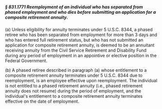 ##### § 831.1771 Reemployment of an individual who has separated from phased employment and who dies before submitting an application for a composite retirement annuity. #####

(a) Unless eligibility for annuity terminates under 5 U.S.C. 8344, a phased retiree who has been separated from employment for more than 3 days and who has entered full retirement status, but who has not submitted an application for composite retirement annuity, is deemed to be an annuitant receiving annuity from the Civil Service Retirement and Disability Fund during any period of employment in an appointive or elective position in the Federal Government.

(b) A phased retiree described in paragraph (a) whose entitlement to a composite retirement annuity terminates under 5 U.S.C. 8344 due to reemployment, is an employee effective upon reemployment. The individual is not entitled to a phased retirement annuity (i.e., phased retirement annuity does not resume) during the period of employment, and the individual's entitlement to a composite retirement annuity terminates effective on the date of employment.